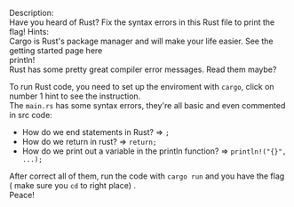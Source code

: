 Description:  
Have you heard of Rust? Fix the syntax errors in this Rust file to print the flag!
Hints:  
Cargo is Rust's package manager and will make your life easier. See the getting started page here  
println!  
Rust has some pretty great compiler error messages. Read them maybe?  

To run Rust code, you need to set up the enviroment with `cargo`, click on number 1 hint to see the instruction.  
The `main.rs` has some syntax errors, they're all basic and even commented in src code:  
- How do we end statements in Rust? => `;`  
- How do we return in rust? => `return;`  
- How do we print out a variable in the println function? => `println!("{}", ...);`

After correct all of them, run the code with `cargo run` and you have the flag ( make sure you `cd` to right place) .  
Peace!
